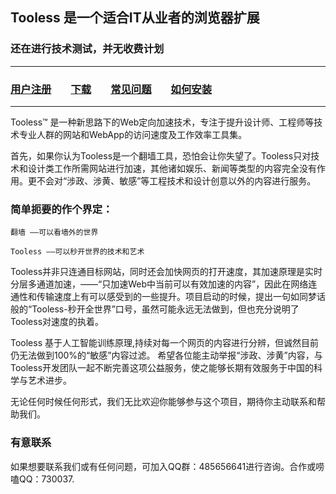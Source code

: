 ## Tooless 是一个适合IT从业者的浏览器扩展
### 还在进行技术测试，并无收费计划

---
### [用户注册](https://www.tooless.org/c/user-register.htm)        [下载](https://www.tooless.org/download.htm)        [常见问题](https://bbs.tooless.org/)        [如何安装](https://bbs.tooless.org/?thread-18.htm)
---

Tooless™ 是一种新思路下的Web定向加速技术，专注于提升设计师、工程师等技术专业人群的网站和WebApp的访问速度及工作效率工具集。

首先，如果你认为Tooless是一个翻墙工具，恐怕会让你失望了。Tooless只对技术和设计类工作所需网站进行加速，其他诸如娱乐、新闻等类型的内容完全没有作用。更不会对“涉政、涉黄、敏感”等工程技术和设计创意以外的内容进行服务。

### 简单扼要的作个界定：

    翻墙 ——可以看墙外的世界    

    Tooless ——可以秒开世界的技术和艺术


Tooless并非只连通目标网站，同时还会加快网页的打开速度，其加速原理是实时分层多通道加速，——“只加速Web中当前可以有效加速的内容”，因此在网络连通性和传输速度上有可以感受到的一些提升。项目启动的时候，提出一句如同梦话般的“Tooless-秒开全世界”口号，虽然可能永远无法做到，但也充分说明了Tooless对速度的执着。


Tooless 基于人工智能训练原理,持续对每一个网页的内容进行分辨，但诚然目前仍无法做到100%的“敏感”内容过滤。 
希望各位能主动举报“涉政、涉黄”内容，与Tooless开发团队一起不断完善这项公益服务，使之能够长期有效服务于中国的科学与艺术进步。



无论任何时候任何形式，我们无比欢迎你能够参与这个项目，期待你主动联系和帮助我们。


### 有意联系

如果想要联系我们或有任何问题，可加入QQ群：485656641进行咨询。合作或唠嗑QQ：730037.
